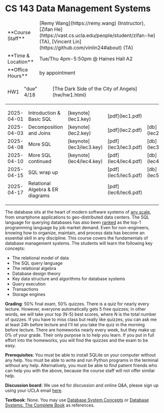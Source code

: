# CS 143 Data Management Systems

<table>
  <tbody style="border: none;">
    <tr>
      <td>**Course Staff**</td>
      <td>
        [Remy Wang](https://remy.wang) (Instructor), [Zifan He](https://vast.cs.ucla.edu/people/student/zifan-he) (TA), [Vincent Lin](https://github.com/vinlin24#about) (TA)
      </td>
    </tr>
    <tr>
      <td>**Time & Location**</td>
      <td>
        Tue/Thu 4pm-5:50pm @ Haines Hall A2
      </td>
    </tr>
    <tr>
      <td>**Office Hours**</td>
      <td>
        by appointment
      </td>
    </tr>
  </tbody>
</table>

<table>
  <tbody style="border: none;">
    <tr>
      <td>HW1</td>
      <td>"due" 4/18</td>
      <td>
         [The Dark Side of the City of Angels](hw/hw1.html)
      </td>
    </tr>
  </tbody>
</table>

----

<table>
  <tbody style="border: none;">
    <tr>
      <td>2025-04-01</td>
      <td>
          Introduction & Basic SQL
      </td>
      <td>
          [keynote](lec1.key)
      </td>
      <td>
          [pdf](lec1.pdf)
      </td>
    </tr>
    <tr>
      <td>2025-04-03</td>
      <td>
          Decomposition and Joins
      </td>
      <td>
          [keynote](lec2.key)
      </td>
      <td>
          [pdf](lec2.pdf)
      </td>
      <td>
          [db](lec2/lec2.db)
      </td>
    </tr>
    <tr>
      <td>2025-04-08</td>
      <td>
          More SQL
      </td>
      <td>
          [keynote](lec3/lec3.key)
      </td>
      <td>
          [pdf](lec3/lec3.pdf)
      </td>
      <td>
          [db](lec3/lec3.db)
      </td>
    </tr>
    <tr>
      <td>2025-04-10</td>
      <td>
          More SQL continued
      </td>
      <td>
          [keynote](lec4/lec4.key)
      </td>
      <td>
          [pdf](lec4/lec4.pdf)
      </td>
      <td>
          [db](lec4/lec4.db)
      </td>
    </tr>
    <tr>
      <td>2025-04-15</td>
      <td>
          SQL wrap up
      </td>
      <td>
      </td>
      <td>
          [pdf](lec5/lec5.pdf)
      </td>
      <td>
          [db](lec5/lec5.db)
      </td>
    </tr>
    <tr>
      <td>2025-04-17</td>
      <td>
          Relational Algebra & ER diagrams
      </td>
      <td>
      </td>
      <td>
          [pdf](lec6/lec6.pdf)
      </td>
    </tr>
  </tbody>
</table>

----

The database sits at the heart of modern software systems of [any scale](https://www.sqlite.org/mostdeployed.html), from smartphone applications to geo-distributed data centers. The SQL language for querying databases has also been [ranked](https://spectrum.ieee.org/top-programming-languages-2024) as the top-1 programming language by job market demand. Even for non-engineers, knowing how to organize, maintain, and process data has become an essential skill in any discipline. This course covers the fundamentals of database management systems. The students will learn the following key concepts: 

* The relational model of data
* The SQL query language
* The relational algebra
* Database design theory
* Key data structure and algorithms for database systems
* Query execution
* Transactions
* Storage engines

**Grading**: 50% final exam, 50% quizzes. There is a quiz for nearly every lecture. However, everyone automatically gets 5 free quizzes; in other words, we will take your top (N-5) best scores, where N is the total number of quizzes. If you have to miss class but really like quizzes, you can ask me at least 24h before lecture and I'll let you take the quiz in the morning before lecture.
There are homeworks nearly every week, but they make up 0% of your grade. Their only purpose is to help you learn. If you put in full effort into the homeworks, you will find the quizzes and the exam to be easy. 

**Prerequisites**: You must be able to install SQLite on your computer without any help. You must be able to write and run Python programs in the terminal without any help. Alternatively, you must be able to find patient friends who can help you with the above, because the course staff will not offer similar help. 

**Discussion board**: We use ed for discussion and online Q&A, please sign up using your UCLA email [here](https://edstem.org/us/join/CpwMjZ). 

**Textbook**: None. You may use [Database System Concepts](https://www.db-book.com) or [Database Systems: The Complete Book](http://infolab.stanford.edu/~ullman/dscb.html) as references. 

